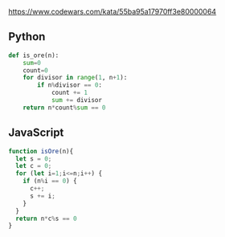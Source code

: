 https://www.codewars.com/kata/55ba95a17970ff3e80000064

## Python
```python
def is_ore(n):
    sum=0
    count=0
    for divisor in range(1, n+1):
        if n%divisor == 0:
            count += 1
            sum += divisor
    return n*count%sum == 0
```

## JavaScript
```js
function isOre(n){
  let s = 0;
  let c = 0;
  for (let i=1;i<=n;i++) {
    if (n%i == 0) {
      c++;
      s += i;
    }
  }
  return n*c%s == 0
}
```